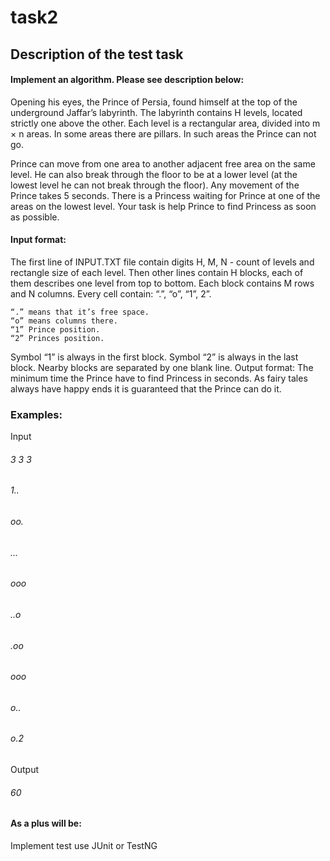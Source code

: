 # task2

## Description of the test task
#### Implement an algorithm. Please see description below:

Opening his eyes, the Prince of Persia, found himself at the top of the underground Jaffar’s labyrinth. The labyrinth contains H levels, located strictly one above the other. Each level is a rectangular area, divided into m × n areas. In some areas there are pillars. In such areas the Prince can not go.

Prince can move from one area to another adjacent free area on the same level. He can also break through the floor to be at a lower level (at the lowest level he can not break through the floor). Any movement of the Prince takes 5 seconds.
There is a Princess waiting for Prince at one of the areas on the lowest level. Your task is help Prince to find Princess as soon as possible.

#### Input format:
The first line of INPUT.TXT file contain digits H, M, N - count of levels and rectangle size of each level. Then other lines contain H blocks, each of them describes one level from top to bottom. Each block contains M rows and N columns. Every cell contain: “.”, “o”, “1”, 2”.

    “.” means that it’s free space.
    “o” means columns there.
    “1” Prince position.
    “2” Princes position.

Symbol “1” is always in the first block. Symbol “2” is always in the last block. Nearby blocks are separated by one blank line.
Output format:
The minimum time the Prince have to find Princess in seconds. As fairy tales always have happy ends it is guaranteed that the Prince can do it.


### Examples:
Input
###### 3 3 3

###### 1..
###### oo.
###### ...

###### ooo
###### ..o
###### .oo

###### ooo
###### o..
###### o.2

Output
###### 60

#### As a plus will be:

  Implement test use JUnit or TestNG


